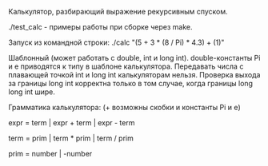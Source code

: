 Калькулятор, разбирающий выражение рекурсивным спуском.

./test_calc - примеры работы при сборке через make.

Запуск из командной строки: ./calc "(5 + 3 * (8 / Pi) * 4.3) + (1)"

Шаблонный (может работать с double, int и long int). double-константы Pi и e приводятся к типу в шаблоне калькулятора.
Передавать числа с плавающей точкой int и long int калькуляторам нельзя.
Проверка выхода за границы long int корректна только в том случае, когда границы long long int шире.

Грамматика калькулятора:
(+ возможны скобки и константы Pi и e)

expr = term
    | expr + term
    | expr - term

term = prim
    | term * prim
    | term / prim

prim = number
    | -number





